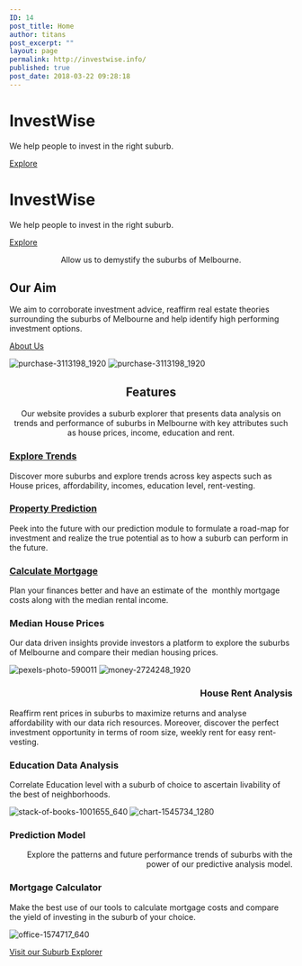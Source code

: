 ```yaml
---
ID: 14
post_title: Home
author: titans
post_excerpt: ""
layout: page
permalink: http://investwise.info/
published: true
post_date: 2018-03-22 09:28:18
---
```

<!--themify_builder_static--><h1>InvestWise</h1>
 <p>We help people to invest in the right suburb.</p>
 
 <a href="http://investwise.info/#ouraim" >Explore</a> 
 
 <a href="http://investwise.info/#ouraim"> </a> 
 <h1>InvestWise</h1>
 <p>We help people to invest in the right suburb.</p>
 
 <a href="http://investwise.info/#ouraim" >Explore</a> 
 <p style="text-align: center;">Allow us to demystify the suburbs of Melbourne.</p>
 <h2>Our Aim</h2>
 <p>We aim to corroborate investment advice, reaffirm real estate theories surrounding the suburbs of Melbourne and help identify high performing investment options.</p>
 
 <a href="http://investwise.info/about/" >About Us</a> 
 
 <img src="http://investwise.info/wp-content/uploads/2018/03/purchase-3113198_1920.jpg" alt="purchase-3113198_1920" srcset="http://investwise.info/wp-content/uploads/2018/03/purchase-3113198_1920.jpg 1920w, http://investwise.info/wp-content/uploads/2018/03/purchase-3113198_1920-300x200.jpg 300w, http://investwise.info/wp-content/uploads/2018/03/purchase-3113198_1920-768x512.jpg 768w, http://investwise.info/wp-content/uploads/2018/03/purchase-3113198_1920-1024x683.jpg 1024w" sizes="(max-width: 1920px) 100vw, 1920px" /> 
 
 <img src="http://investwise.info/wp-content/uploads/2018/03/purchase-3113198_1920.jpg" alt="purchase-3113198_1920" srcset="http://investwise.info/wp-content/uploads/2018/03/purchase-3113198_1920.jpg 1920w, http://investwise.info/wp-content/uploads/2018/03/purchase-3113198_1920-300x200.jpg 300w, http://investwise.info/wp-content/uploads/2018/03/purchase-3113198_1920-768x512.jpg 768w, http://investwise.info/wp-content/uploads/2018/03/purchase-3113198_1920-1024x683.jpg 1024w" sizes="(max-width: 1920px) 100vw, 1920px" /> 
 <h2 style="text-align: center;">Features</h2>
 <p style="text-align: center;">Our website provides a suburb explorer that presents data analysis on trends and performance of suburbs in Melbourne with key attributes such as house prices, income, education and rent.</p>
 
 <a href="http://investwise.info/suburbexplorer" > 
 
 </a> 
 <h3><a href="http://investwise.info/suburbexplorer">Explore Trends</a></h3> <p>Discover more suburbs and explore trends across key aspects such as House prices, affordability, incomes, education level, rent-vesting.</p> 
 
 
 <a href="http://investwise.info/suburbexplorer" > 
 
 </a> 
 <h3><a href="http://investwise.info/suburbexplorer">Property Prediction</a></h3> <p>Peek into the future with our prediction module to formulate a road-map for investment and realize the true potential as to how a suburb can perform in the future.</p> 
 
 
 <a href="http://investwise.info/suburbexplorer" > 
 
 </a> 
 <h3><a href="http://investwise.info/suburbexplorer">Calculate Mortgage</a></h3> <p>Plan your finances better and have an estimate of the  monthly mortgage costs along with the median rental income.</p> 
 
 <h3>Median House Prices</h3>
 <p>Our data driven insights provide investors a platform to explore the suburbs of Melbourne and compare their median housing prices.</p>
 
 <img src="http://investwise.info/wp-content/uploads/2018/04/pexels-photo-590011.jpeg" alt="pexels-photo-590011" srcset="http://investwise.info/wp-content/uploads/2018/04/pexels-photo-590011.jpeg 640w, http://investwise.info/wp-content/uploads/2018/04/pexels-photo-590011-300x198.jpeg 300w" sizes="(max-width: 640px) 100vw, 640px" /> 
 
 <img src="http://investwise.info/wp-content/uploads/2018/03/money-2724248_1920.jpg" alt="money-2724248_1920" srcset="http://investwise.info/wp-content/uploads/2018/03/money-2724248_1920.jpg 1920w, http://investwise.info/wp-content/uploads/2018/03/money-2724248_1920-300x178.jpg 300w, http://investwise.info/wp-content/uploads/2018/03/money-2724248_1920-768x454.jpg 768w, http://investwise.info/wp-content/uploads/2018/03/money-2724248_1920-1024x606.jpg 1024w" sizes="(max-width: 1920px) 100vw, 1920px" /> 
 <h3 style="text-align: right;">House Rent Analysis</h3>
 <p>Reaffirm rent prices in suburbs to maximize returns and analyse affordability with our data rich resources. Moreover, discover the perfect investment opportunity in terms of room size, weekly rent for easy rent-vesting.</p>
 <h3>Education Data Analysis</h3>
 <p>Correlate Education level with a suburb of choice to ascertain livability of the best of neighborhoods.  </p>
 
 <img src="http://investwise.info/wp-content/uploads/2018/04/stack-of-books-1001655_640.jpg" alt="stack-of-books-1001655_640" srcset="http://investwise.info/wp-content/uploads/2018/04/stack-of-books-1001655_640.jpg 640w, http://investwise.info/wp-content/uploads/2018/04/stack-of-books-1001655_640-300x200.jpg 300w" sizes="(max-width: 640px) 100vw, 640px" /> 
 
 <img src="http://investwise.info/wp-content/uploads/2018/04/chart-1545734_1280.jpg" alt="chart-1545734_1280" srcset="http://investwise.info/wp-content/uploads/2018/04/chart-1545734_1280.jpg 1280w, http://investwise.info/wp-content/uploads/2018/04/chart-1545734_1280-300x189.jpg 300w, http://investwise.info/wp-content/uploads/2018/04/chart-1545734_1280-768x485.jpg 768w, http://investwise.info/wp-content/uploads/2018/04/chart-1545734_1280-1024x646.jpg 1024w" sizes="(max-width: 1280px) 100vw, 1280px" /> 
 <h3>Prediction Model</h3>
 <p style="text-align: right;">Explore the patterns and future performance trends of suburbs with the power of our predictive analysis model.</p>
 <h3>Mortgage Calculator</h3>
 <p>Make the best use of our tools to calculate mortgage costs and compare the yield of investing in the suburb of your choice.</p>
 
 <img src="http://investwise.info/wp-content/uploads/2018/04/office-1574717_640.jpg" alt="office-1574717_640" srcset="http://investwise.info/wp-content/uploads/2018/04/office-1574717_640.jpg 640w, http://investwise.info/wp-content/uploads/2018/04/office-1574717_640-300x205.jpg 300w" sizes="(max-width: 640px) 100vw, 640px" /> 
 
 <a href="http://investwise.info/suburbexplorer" >Visit our Suburb Explorer</a><!--/themify_builder_static-->
